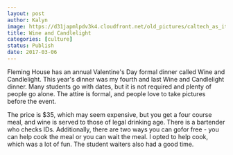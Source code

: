 ```yaml
---
layout: post
author: Kalyn
image: https://d31japmlpdv3k4.cloudfront.net/old_pictures/caltech_as_it_happens/6a0105349b8251970b01bb097b8101970d.jpg
title: Wine and Candlelight
categories: [culture]
status: Publish
date: 2017-03-06
---
```


Fleming House has an annual Valentine's Day formal dinner called Wine and Candlelight. This year's dinner was my fourth and last Wine and Candlelight dinner. Many students go with dates, but it is not required and plenty of people go alone. The attire is formal, and people love to take pictures before the event.

The price is $35, which may seem expensive, but you get a four course meal, and wine is served to those of legal drinking age. There is a bartender who checks IDs. Additionally, there are two ways you can gofor free - you can help cook the meal or you can wait the meal. I opted to help cook, which was a lot of fun. The student waiters also had a good time.

